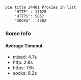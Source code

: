 
```mermaid
pie title 24401 Proxies in list
    "HTTP" : 17625
    "HTTPS": 5857
    "SOCKS" : 4582
```

### Some Info
#### Average Timeout

- mixed: 4.7s
- http: 2.8s
- https: 7.6s
- socks: 6.2s